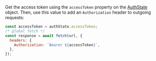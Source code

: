 Get the access token using the `accessToken` property on the [AuthState](https://github.com/okta/okta-oidc-js/tree/master/packages/okta-react#authstate) object. Then, use this value to add an `Authorization` header to outgoing requests:

```javascript
const accessToken = authState.accessToken;
/* global fetch */
const response = await fetch(url, {
  headers: {
    Authorization: `Bearer ${accessToken}`,
  },
});
```

